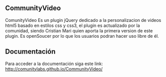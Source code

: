 ## CommunityVideo

ComunityVideo Es un plugin jQuery dedicado a la personalizacion de videos html5 basado en estilos css y css3, el plugin es actualizado por la comunidad, siendo Cristian Mari quien aporta la primera version de este plugin. Es openSoucer por lo que los usuarios podran hacer uso libre de él.


## Documentación

Para acceder a la documentación siga este link: http://comunitylabs.github.io/CommunityVideo/
